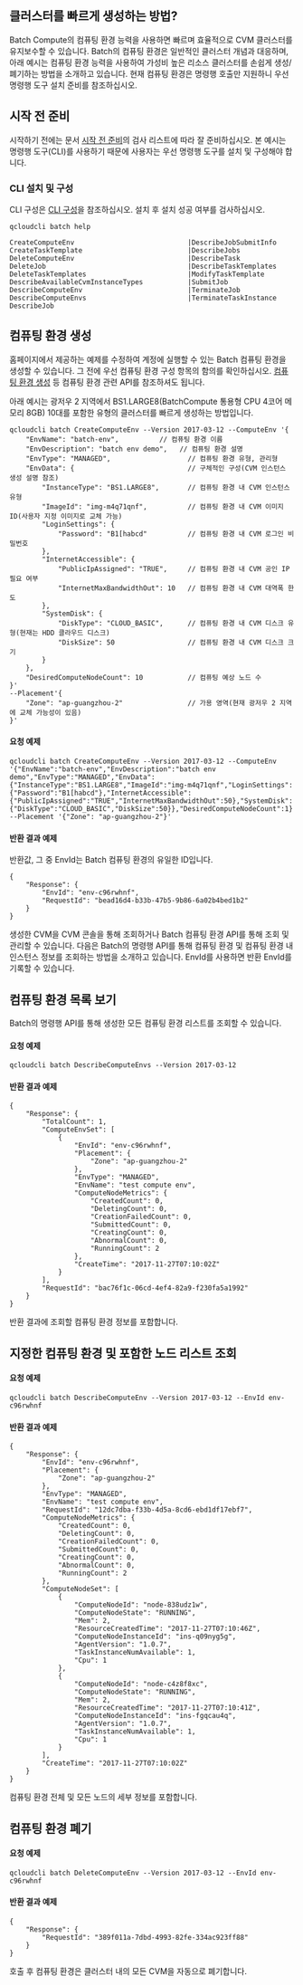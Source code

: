 ## 클러스터를 빠르게 생성하는 방법?
Batch Compute의 컴퓨팅 환경 능력을 사용하면 빠르며 효율적으로 CVM 클러스터를 유지보수할 수 있습니다. Batch의 컴퓨팅 환경은 일반적인 클러스터 개념과 대응하며, 아래 예시는 컴퓨팅 환경 능력을 사용하여 가성비 높은 리소스 클러스터를 손쉽게 생성/폐기하는 방법을 소개하고 있습니다. 현재 컴퓨팅 환경은 명령행 호출만 지원하니 우선 명령행 도구 설치 준비를 참조하십시오.

## 시작 전 준비
시작하기 전에는 문서 [시작 전 준비](/doc/product/599/10807)의 검사 리스트에 따라 잘 준비하십시오. 본 예시는 명령행 도구(CLI)를 사용하기 때문에 사용자는 우선 명령행 도구를 설치 및 구성해야 합니다.

### CLI 설치 및 구성
CLI 구성은 [CLI 구성](/doc/product/440/6184)을 참조하십시오. 설치 후 설치 성공 여부를 검사하십시오.
```
qcloudcli batch help

CreateComputeEnv                        	|DescribeJobSubmitInfo
CreateTaskTemplate                      	|DescribeJobs
DeleteComputeEnv                        	|DescribeTask
DeleteJob                               	|DescribeTaskTemplates
DeleteTaskTemplates                     	|ModifyTaskTemplate
DescribeAvailableCvmInstanceTypes       	|SubmitJob
DescribeComputeEnv                      	|TerminateJob
DescribeComputeEnvs                     	|TerminateTaskInstance
DescribeJob
```

## 컴퓨팅 환경 생성

홈페이지에서 제공하는 예제를 수정하여 계정에 실행할 수 있는 Batch 컴퓨팅 환경을 생성할 수 있습니다. 그 전에 우선 컴퓨팅 환경 구성 항목의 함의를 확인하십시오.
[컴퓨팅 환경 생성](/document/api/599/12691) 등 컴퓨팅 환경 관련 API를 참조하셔도 됩니다.

아래 예시는 광저우 2 지역에서 BS1.LARGE8(BatchCompute 통용형 CPU 4코어 메모리 8GB) 10대를 포함한 유형의 클러스터를 빠르게 생성하는 방법입니다.

```
qcloudcli batch CreateComputeEnv --Version 2017-03-12 --ComputeEnv '{
    "EnvName": "batch-env",          // 컴퓨팅 환경 이름
    "EnvDescription": "batch env demo",   // 컴퓨팅 환경 설명
    "EnvType": "MANAGED",                   // 컴퓨팅 환경 유형, 관리형
    "EnvData": {                            // 구체적인 구성(CVM 인스턴스 생성 설명 참조)
        "InstanceType": "BS1.LARGE8",       // 컴퓨팅 환경 내 CVM 인스턴스 유형
        "ImageId": "img-m4q71qnf",          // 컴퓨팅 환경 내 CVM 이미지 ID(사용자 지정 이미지로 교체 가능)
        "LoginSettings": {
            "Password": "B1[habcd"          // 컴퓨팅 환경 내 CVM 로그인 비밀번호
        },
        "InternetAccessible": {
            "PublicIpAssigned": "TRUE",     // 컴퓨팅 환경 내 CVM 공인 IP 필요 여부
            "InternetMaxBandwidthOut": 10   // 컴퓨팅 환경 내 CVM 대역폭 한도
        },
        "SystemDisk": {
            "DiskType": "CLOUD_BASIC",      // 컴퓨팅 환경 내 CVM 디스크 유형(현재는 HDD 클라우드 디스크)
            "DiskSize": 50                  // 컴퓨팅 환경 내 CVM 디스크 크기
        }
    },
    "DesiredComputeNodeCount": 10           // 컴퓨팅 예상 노드 수
}'
--Placement'{
    "Zone": "ap-guangzhou-2"                // 가용 영역(현재 광저우 2 지역에 교체 가능성이 있음)
}'
```

#### 요청 예제
```
qcloudcli batch CreateComputeEnv --Version 2017-03-12 --ComputeEnv '{"EnvName":"batch-env","EnvDescription":"batch env demo","EnvType":"MANAGED","EnvData":{"InstanceType":"BS1.LARGE8","ImageId":"img-m4q71qnf","LoginSettings":{"Password":"B1[habcd"},"InternetAccessible":{"PublicIpAssigned":"TRUE","InternetMaxBandwidthOut":50},"SystemDisk":{"DiskType":"CLOUD_BASIC","DiskSize":50}},"DesiredComputeNodeCount":1}' --Placement '{"Zone": "ap-guangzhou-2"}'
```

#### 반환 결과 예제
반환값, 그 중 EnvId는 Batch 컴퓨팅 환경의 유일한 ID입니다.
```
{
    "Response": {
        "EnvId": "env-c96rwhnf",
        "RequestId": "bead16d4-b33b-47b5-9b86-6a02b4bed1b2"
    }
}
```
생성한 CVM을 CVM 콘솔을 통해 조회하거나 Batch 컴퓨팅 환경 API를 통해 조회 및 관리할 수 있습니다. 다음은 Batch의 명령행 API를 통해 컴퓨팅 환경 및 컴퓨팅 환경 내 인스턴스 정보를 조회하는 방법을 소개하고 있습니다. EnvId를 사용하면 반환 EnvId를 기록할 수 있습니다.

## 컴퓨팅 환경 목록 보기

Batch의 명령행 API를 통해 생성한 모든 컴퓨팅 환경 리스트를 조회할 수 있습니다.

#### 요청 예제
```
qcloudcli batch DescribeComputeEnvs --Version 2017-03-12
```

#### 반환 결과 예제
```
{
    "Response": {
        "TotalCount": 1,
        "ComputeEnvSet": [
            {
                "EnvId": "env-c96rwhnf",
                "Placement": {
                    "Zone": "ap-guangzhou-2"
                },
                "EnvType": "MANAGED",
                "EnvName": "test compute env",
                "ComputeNodeMetrics": {
                    "CreatedCount": 0,
                    "DeletingCount": 0,
                    "CreationFailedCount": 0,
                    "SubmittedCount": 0,
                    "CreatingCount": 0,
                    "AbnormalCount": 0,
                    "RunningCount": 2
                },
                "CreateTime": "2017-11-27T07:10:02Z"
            }
        ],
        "RequestId": "bac76f1c-06cd-4ef4-82a9-f230fa5a1992"
    }
}
```
반환 결과에 조회할 컴퓨팅 환경 정보를 포함합니다.

## 지정한 컴퓨팅 환경 및 포함한 노드 리스트 조회
#### 요청 예제
```
qcloudcli batch DescribeComputeEnv --Version 2017-03-12 --EnvId env-c96rwhnf
```

#### 반환 결과 예제
```
{
    "Response": {
        "EnvId": "env-c96rwhnf",
        "Placement": {
            "Zone": "ap-guangzhou-2"
        },
        "EnvType": "MANAGED",
        "EnvName": "test compute env",
        "RequestId": "12dc7dba-f33b-4d5a-8cd6-ebd1df17ebf7",
        "ComputeNodeMetrics": {
            "CreatedCount": 0,
            "DeletingCount": 0,
            "CreationFailedCount": 0,
            "SubmittedCount": 0,
            "CreatingCount": 0,
            "AbnormalCount": 0,
            "RunningCount": 2
        },
        "ComputeNodeSet": [
            {
                "ComputeNodeId": "node-838udz1w",
                "ComputeNodeState": "RUNNING",
                "Mem": 2,
                "ResourceCreatedTime": "2017-11-27T07:10:46Z",
                "ComputeNodeInstanceId": "ins-q09nyg5g",
                "AgentVersion": "1.0.7",
                "TaskInstanceNumAvailable": 1,
                "Cpu": 1
            },
            {
                "ComputeNodeId": "node-c4z8f8xc",
                "ComputeNodeState": "RUNNING",
                "Mem": 2,
                "ResourceCreatedTime": "2017-11-27T07:10:41Z",
                "ComputeNodeInstanceId": "ins-fgqcau4q",
                "AgentVersion": "1.0.7",
                "TaskInstanceNumAvailable": 1,
                "Cpu": 1
            }
        ],
        "CreateTime": "2017-11-27T07:10:02Z"
    }
}
```

컴퓨팅 환경 전체 및 모든 노드의 세부 정보를 포함합니다.

## 컴퓨팅 환경 폐기
#### 요청 예제
```
qcloudcli batch DeleteComputeEnv --Version 2017-03-12 --EnvId env-c96rwhnf
```

#### 반환 결과 예제
```
{
    "Response": {
        "RequestId": "389f011a-7dbd-4993-82fe-334ac923ff88"
    }
}
```

호출 후 컴퓨팅 환경은 클러스터 내의 모든 CVM을 자동으로 폐기합니다.

